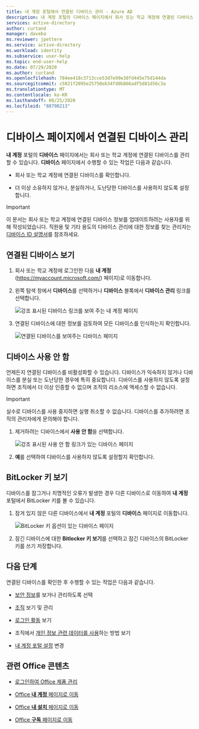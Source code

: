 ```yaml
---
title: 내 계정 포털에서 연결된 디바이스 관리 - Azure AD
description: 내 계정 포털의 디바이스 페이지에서 회사 또는 학교 계정에 연결된 디바이스를 확인하고 사용하지 않도록 설정하는 방법입니다.
services: active-directory
author: curtand
manager: daveba
ms.reviewer: jpettere
ms.service: active-directory
ms.workload: identity
ms.subservice: user-help
ms.topic: end-user-help
ms.date: 07/29/2020
ms.author: curtand
ms.openlocfilehash: 784ee418c3713cce53d7e99e30fd445e75d144da
ms.sourcegitcommit: c5021f2095e25750eb34fd0b866adf5d81d56c3a
ms.translationtype: MT
ms.contentlocale: ko-KR
ms.lasthandoff: 08/25/2020
ms.locfileid: "88798213"
---
```

# <a name="manage-your-connected-devices-from-the-devices-page"></a>디바이스 페이지에서 연결된 디바이스 관리

**내 계정** 포털의 **디바이스** 페이지에서는 회사 또는 학교 계정에 연결된 디바이스를 관리할 수 있습니다. **디바이스** 페이지에서 수행할 수 있는 작업은 다음과 같습니다.

- 회사 또는 학교 계정에 연결된 디바이스를 확인합니다.

- 더 이상 소유하지 않거나, 분실하거나, 도난당한 디바이스를 사용하지 않도록 설정합니다.

>[!Important]
>이 문서는 회사 또는 학교 계정에 연결된 디바이스 정보를 업데이트하려는 사용자를 위해 작성되었습니다. 직원용 및 기타 용도의 디바이스 관리에 대한 정보를 찾는 관리자는 [디바이스 ID 설명서](../devices/index.yml)를 참조하세요.

## <a name="view-your-connected-devices"></a>연결된 디바이스 보기

1. 회사 또는 학교 계정에 로그인한 다음 **내 계정**(https://myaccount.microsoft.com/) 페이지)로 이동합니다.

2. 왼쪽 탐색 창에서 **디바이스**를 선택하거나 **디바이스** 블록에서 **디바이스 관리** 링크를 선택합니다.

    ![강조 표시된 디바이스 링크를 보여 주는 내 계정 페이지](media/my-account-portal/my-account-portal-devices.png)

3. 연결된 디바이스에 대한 정보를 검토하여 모든 디바이스를 인식하는지 확인합니다.

    ![연결된 디바이스를 보여주는 디바이스 페이지](media/my-account-portal/my-account-portal-devices-page.png)

## <a name="disable-a-device"></a>디바이스 사용 안 함

언제든지 연결된 디바이스를 비활성화할 수 있습니다. 디바이스가 익숙하지 않거나 디바이스를 분실 또는 도난당한 경우에 특히 중요합니다. 디바이스를 사용하지 않도록 설정하면 조직에서 더 이상 인증할 수 없으며 조직의 리소스에 액세스할 수 없습니다.

>[!Important]
>실수로 디바이스를 사용 중지하면 실행 취소할 수 없습니다. 디바이스를 추가하려면 조직의 관리자에게 문의해야 합니다.

1. 제거하려는 디바이스에서 **사용 안 함**을 선택합니다.

    ![강조 표시된 사용 안 함 링크가 있는 디바이스 페이지](media/my-account-portal/my-account-portal-devices-disable.png)

2. **예**를 선택하여 디바이스를 사용하지 않도록 설정할지 확인합니다.

## <a name="view-a-bitlocker-key"></a>BitLocker 키 보기

디바이스를 잠그거나 치명적인 오류가 발생한 경우 다른 디바이스로 이동하여 **내 계정** 포털에서 BitLocker 키를 볼 수 있습니다.

1. 잠겨 있지 않은 다른 디바이스에서 **내 계정** 포털의 **디바이스** 페이지로 이동합니다.

    ![BitLocker 키 옵션이 있는 디바이스 페이지](media/my-account-portal/my-account-portal-devices-bitlocker.png)

2. 잠긴 디바이스에 대한 **Bitlocker 키 보기**를 선택하고 잠긴 디바이스의 BitLocker 키를 쓰기 저장합니다.

## <a name="next-steps"></a>다음 단계

연결된 디바이스를 확인한 후 수행할 수 있는 작업은 다음과 같습니다.

- [보안 정보](./security-info-setup-signin.md)를 보거나 관리하도록 선택

- [조직](my-account-portal-organizations-page.md) 보기 및 관리

- [로그인 활동](my-account-portal-sign-ins-page.md) 보기

- 조직에서 [개인 정보 관련 데이터를 사용](my-account-portal-privacy-page.md)하는 방법 보기

- [내 계정 포털 설정](my-account-portal-settings.md) 변경

## <a name="related-office-content"></a>관련 Office 콘텐츠

- [로그인하여 Office 제품 관리](https://support.office.com/article/sign-in-to-manage-your-office-product-959ac957-8d37-4ae4-b1b6-d6e4874e013f)

- [Office **내 계정** 페이지로 이동](https://portal.office.com/account/)

- [Office **내 설치** 페이지로 이동](https://portal.office.com/account/#installs)

- [Office **구독** 페이지로 이동](https://portal.office.com/account/#subscriptions)